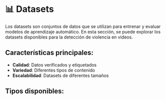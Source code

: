 # 📊 Datasets

Los datasets son conjuntos de datos que se utilizan para entrenar y evaluar modelos de aprendizaje automático. 
En esta sección, se puede explorar los datasets disponibles para la detección de violencia en videos.

## Características principales:
- **Calidad**: Datos verificados y etiquetados
- **Variedad**: Diferentes tipos de contenido
- **Escalabilidad**: Datasets de diferentes tamaños

## Tipos disponibles:

